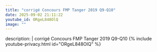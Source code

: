 ```yaml
---
title: "corrigé Concours FMP Tanger 2019 Q9-Q10"
date: 2025-09-02 21:11:22 
youtube_id: ORgeL848OlQ
image: ""
---
```

description: |
  corrigé Concours FMP Tanger 2019 Q9-Q10
{% include youtube-privacy.html id="ORgeL848OlQ" %}
